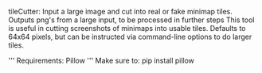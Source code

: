 tileCutter: Input a large image and cut into real or fake minimap tiles.
Outputs png's from a large input, to be processed in further steps
This tool is useful in cutting screenshots of minimaps into usable tiles. Defaults to 64x64 pixels, but can be instructed via command-line options to do larger tiles.

'''
Requirements: Pillow
'''
Make sure to: pip install pillow

